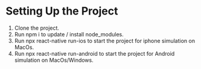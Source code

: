 # Setting Up the Project
1. Clone the project.
2. Run npm i to update / install node_modules.
3. Run npx react-native run-ios to start the project for iphone simulation on MacOs.
4. Run npx react-native run-android to start the project for Android simulation on MacOs/Windows.
